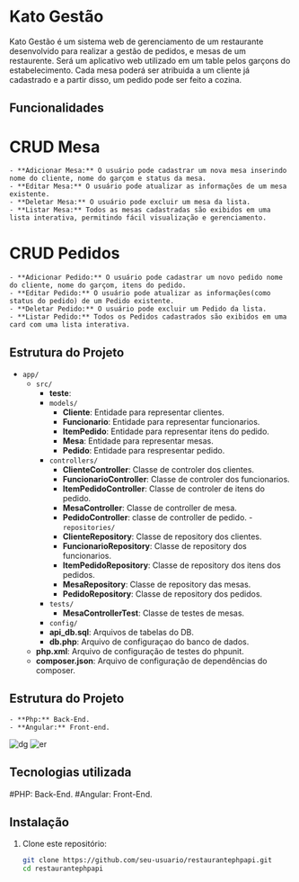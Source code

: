 # Kato Gestão

Kato Gestão é um sistema web de gerenciamento de um restaurante desenvolvido para realizar a gestão de pedidos, e mesas de um restaurente. Será um aplicativo web utilizado em um table pelos garçons do estabelecimento. Cada mesa poderá ser atribuida a um cliente já cadastrado e a partir disso, um pedido pode ser feito a cozina.

## Funcionalidades

  # CRUD Mesa
    - **Adicionar Mesa:** O usuário pode cadastrar um nova mesa inserindo nome do cliente, nome do garçom e status da mesa.
    - **Editar Mesa:** O usuário pode atualizar as informações de um mesa existente.
    - **Deletar Mesa:** O usuário pode excluir um mesa da lista.
    - **Listar Mesa:** Todos as mesas cadastradas são exibidos em uma lista interativa, permitindo fácil visualização e gerenciamento.
  # CRUD Pedidos
    - **Adicionar Pedido:** O usuário pode cadastrar um novo pedido nome do cliente, nome do garçom, itens do pedido.
    - **Editar Pedido:** O usuário pode atualizar as informações(como status do pedido) de um Pedido existente.
    - **Deletar Pedido:** O usuário pode excluir um Pedido da lista.
    - **Listar Pedido:** Todos os Pedidos cadastrados são exibidos em uma card com uma lista interativa.

## Estrutura do Projeto

- `app/`
  - `src/`
      - **teste**: 
    - `models/`
      - **Cliente**: Entidade para representar clientes.
      - **Funcionario**: Entidade para representar funcionarios.
      - **ItemPedido**: Entidade para representar itens do pedido.
      - **Mesa**: Entidade para representar mesas.
      - **Pedido**: Entidade para respresentar pedido.
    - `controllers/`
      - **ClienteController**: Classe de controler dos clientes.
      - **FuncionarioController**: Classe de controler dos funcionarios.
      - **ItemPedidoController**: Classe de controler de itens do pedido.
      - **MesaController**: Classe de controller de mesa.
      - **PedidoController**: classe de controller de pedido.
    -`repositories/`
      - **ClienteRepository**: Classe de repository dos clientes.
      - **FuncionarioRepository**: Classe de repository dos funcionarios.
      - **ItemPedidoRepository**: Classe de repository dos itens dos pedidos.
      - **MesaRepository**: Classe de repository das mesas.
      - **PedidoRepository**: Classe de repository dos pedidos.
    - `tests/`
      - **MesaControllerTest**: Classe de testes de mesas. 
    - `config/`
    - **api_db.sql**: Arquivos de tabelas do DB.
    - **db.php**: Arquivo de configuraçao do banco de dados.
  - **php.xml**: Arquivo de configuração de testes do phpunit.
  - **composer.json**: Arquivo de configuração de dependências do composer.
 
## Estrutura do Projeto
    - **Php:** Back-End.
    - **Angular:** Front-end.

![dg](https://github.com/user-attachments/assets/d647da3b-5732-481f-b456-02622fa41bec)
![er](https://github.com/user-attachments/assets/7a58b1d9-a18d-4cf1-9571-c79a21750737)

## Tecnologias utilizada
  #PHP: Back-End.
  #Angular: Front-End.

## Instalação

1. Clone este repositório:
   ```bash
   git clone https://github.com/seu-usuario/restaurantephpapi.git
   cd restaurantephpapi
